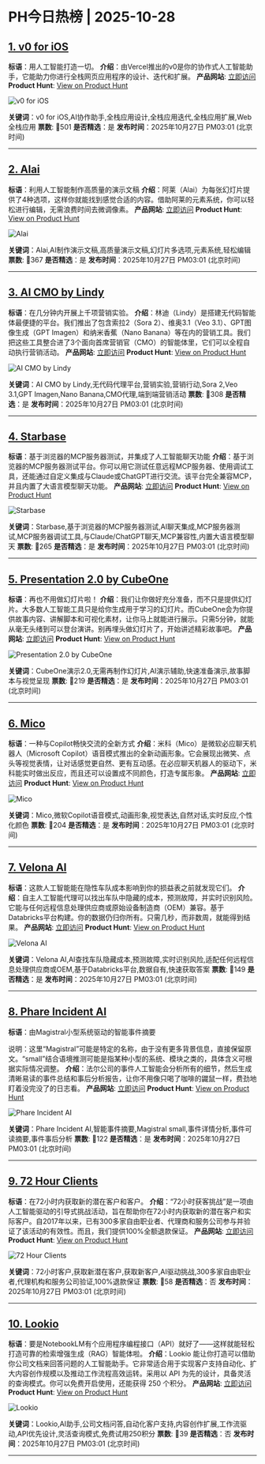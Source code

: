 # PH今日热榜 | 2025-10-28

## [1. v0 for iOS](https://www.producthunt.com/products/v0?utm_campaign=producthunt-api&utm_medium=api-v2&utm_source=Application%3A+dev+%28ID%3A+189358%29)
**标语**：用人工智能打造一切。
**介绍**：由Vercel推出的v0是你的协作式人工智能助手，它能助力你进行全栈网页应用程序的设计、迭代和扩展。
**产品网站**: [立即访问](https://www.producthunt.com/r/27EXWPFEGSCLLU?utm_campaign=producthunt-api&utm_medium=api-v2&utm_source=Application%3A+dev+%28ID%3A+189358%29)
**Product Hunt**: [View on Product Hunt](https://www.producthunt.com/products/v0?utm_campaign=producthunt-api&utm_medium=api-v2&utm_source=Application%3A+dev+%28ID%3A+189358%29)

![v0 for iOS](https://ph-files.imgix.net/e63bfabf-b6a5-4cac-b6bf-0b0cbe73a381.png?auto=format)

**关键词**：v0 for iOS,AI协作助手,全栈应用设计,全栈应用迭代,全栈应用扩展,Web全栈应用
**票数**: 🔺501
**是否精选**：是
**发布时间**：2025年10月27日 PM03:01 (北京时间)

---

## [2. Alai](https://www.producthunt.com/products/alai?utm_campaign=producthunt-api&utm_medium=api-v2&utm_source=Application%3A+dev+%28ID%3A+189358%29)
**标语**：利用人工智能制作高质量的演示文稿
**介绍**：阿莱（Alai）为每张幻灯片提供了4种选项，这样你就能找到感觉合适的内容。借助阿莱的元素系统，你可以轻松进行编辑，无需浪费时间去微调像素。
**产品网站**: [立即访问](https://www.producthunt.com/r/EA7MCGU6V4CAIN?utm_campaign=producthunt-api&utm_medium=api-v2&utm_source=Application%3A+dev+%28ID%3A+189358%29)
**Product Hunt**: [View on Product Hunt](https://www.producthunt.com/products/alai?utm_campaign=producthunt-api&utm_medium=api-v2&utm_source=Application%3A+dev+%28ID%3A+189358%29)

![Alai](https://ph-files.imgix.net/f73f120f-b99d-4f39-96fc-0b884cbba29f.gif?auto=format)

**关键词**：Alai,AI制作演示文稿,高质量演示文稿,幻灯片多选项,元素系统,轻松编辑
**票数**: 🔺367
**是否精选**：是
**发布时间**：2025年10月27日 PM03:01 (北京时间)

---

## [3. AI CMO by Lindy](https://www.producthunt.com/products/lindy?utm_campaign=producthunt-api&utm_medium=api-v2&utm_source=Application%3A+dev+%28ID%3A+189358%29)
**标语**：在几分钟内开展上千项营销实验。
**介绍**：林迪（Lindy）是搭建无代码智能体最便捷的平台。我们推出了包含索拉2（Sora 2）、维奥3.1（Veo 3.1）、GPT图像生成（GPT Imagen）和纳米香蕉（Nano Banana）等在内的营销工具。我们把这些工具整合进了3个面向首席营销官（CMO）的智能体里，它们可以全程自动执行营销活动。
**产品网站**: [立即访问](https://www.producthunt.com/r/EBKVFO6COFQXNR?utm_campaign=producthunt-api&utm_medium=api-v2&utm_source=Application%3A+dev+%28ID%3A+189358%29)
**Product Hunt**: [View on Product Hunt](https://www.producthunt.com/products/lindy?utm_campaign=producthunt-api&utm_medium=api-v2&utm_source=Application%3A+dev+%28ID%3A+189358%29)

![AI CMO by Lindy](https://ph-files.imgix.net/a1eec65d-a468-413e-90b9-3159c6e86af5.png?auto=format)

**关键词**：AI CMO by Lindy,无代码代理平台,营销实验,营销行动,Sora 2,Veo 3.1,GPT Imagen,Nano Banana,CMO代理,端到端营销活动
**票数**: 🔺308
**是否精选**：是
**发布时间**：2025年10月27日 PM03:01 (北京时间)

---

## [4. Starbase](https://www.producthunt.com/products/metorial?utm_campaign=producthunt-api&utm_medium=api-v2&utm_source=Application%3A+dev+%28ID%3A+189358%29)
**标语**：基于浏览器的MCP服务器测试，并集成了人工智能聊天功能
**介绍**：基于浏览器的MCP服务器测试平台。你可以用它测试任意远程MCP服务器、使用调试工具，还能通过自定义集成与Claude或ChatGPT进行交流。该平台完全兼容MCP，并且内置了大语言模型聊天功能。
**产品网站**: [立即访问](https://www.producthunt.com/r/MGNF5C44IHTYWS?utm_campaign=producthunt-api&utm_medium=api-v2&utm_source=Application%3A+dev+%28ID%3A+189358%29)
**Product Hunt**: [View on Product Hunt](https://www.producthunt.com/products/metorial?utm_campaign=producthunt-api&utm_medium=api-v2&utm_source=Application%3A+dev+%28ID%3A+189358%29)

![Starbase](https://ph-files.imgix.net/284b9954-8252-4136-a510-1147dec21ac1.jpeg?auto=format)

**关键词**：Starbase,基于浏览器的MCP服务器测试,AI聊天集成,MCP服务器测试,MCP服务器调试工具,与Claude/ChatGPT聊天,MCP兼容性,内置大语言模型聊天
**票数**: 🔺265
**是否精选**：是
**发布时间**：2025年10月27日 PM03:01 (北京时间)

---

## [5. Presentation 2.0 by CubeOne](https://www.producthunt.com/products/cubeone?utm_campaign=producthunt-api&utm_medium=api-v2&utm_source=Application%3A+dev+%28ID%3A+189358%29)
**标语**：再也不用做幻灯片啦！
**介绍**：我们让你做好充分准备，而不只是提供幻灯片。大多数人工智能工具只是给你生成用于学习的幻灯片。而CubeOne会为你提供故事内容、讲解脚本和可视化素材，让你马上就能进行展示。只需5分钟，就能从毫无头绪到可以登台演讲。别再埋头做幻灯片了，开始讲述精彩故事吧。
**产品网站**: [立即访问](https://www.producthunt.com/r/5MWQACZO3PEAE4?utm_campaign=producthunt-api&utm_medium=api-v2&utm_source=Application%3A+dev+%28ID%3A+189358%29)
**Product Hunt**: [View on Product Hunt](https://www.producthunt.com/products/cubeone?utm_campaign=producthunt-api&utm_medium=api-v2&utm_source=Application%3A+dev+%28ID%3A+189358%29)

![Presentation 2.0 by CubeOne](https://ph-files.imgix.net/72a68f92-60d9-4aad-bd97-468d5ab2719c.png?auto=format)

**关键词**：CubeOne演示2.0,无需再制作幻灯片,AI演示辅助,快速准备演示,故事脚本与视觉呈现
**票数**: 🔺219
**是否精选**：是
**发布时间**：2025年10月27日 PM03:01 (北京时间)

---

## [6. Mico](https://www.producthunt.com/products/the-new-microsoft-copilot?utm_campaign=producthunt-api&utm_medium=api-v2&utm_source=Application%3A+dev+%28ID%3A+189358%29)
**标语**：一种与Copilot畅快交流的全新方式
**介绍**：米科（Mico）是微软必应聊天机器人（Microsoft Copilot）语音模式推出的全新动画形象。它会展现出微笑、点头等视觉表情，让对话感觉更自然、更有互动感。在必应聊天机器人的驱动下，米科能实时做出反应，而且还可以设置成不同颜色，打造专属形象。
**产品网站**: [立即访问](https://www.producthunt.com/r/JHH2TNBCV47OO4?utm_campaign=producthunt-api&utm_medium=api-v2&utm_source=Application%3A+dev+%28ID%3A+189358%29)
**Product Hunt**: [View on Product Hunt](https://www.producthunt.com/products/the-new-microsoft-copilot?utm_campaign=producthunt-api&utm_medium=api-v2&utm_source=Application%3A+dev+%28ID%3A+189358%29)

![Mico](https://ph-files.imgix.net/afcb9356-c3c9-422b-9cde-7bc864655b5a.jpeg?auto=format)

**关键词**：Mico,微软Copilot语音模式,动画形象,视觉表达,自然对话,实时反应,个性化颜色
**票数**: 🔺204
**是否精选**：是
**发布时间**：2025年10月27日 PM03:01 (北京时间)

---

## [7. Velona AI](https://www.producthunt.com/products/velona-ai?utm_campaign=producthunt-api&utm_medium=api-v2&utm_source=Application%3A+dev+%28ID%3A+189358%29)
**标语**：这款人工智能能在隐性车队成本影响到你的损益表之前就发现它们。
**介绍**：自主人工智能代理可以找出车队中隐藏的成本，预测故障，并实时识别风险。它能与任何远程信息处理供应商或原始设备制造商（OEM）兼容。基于Databricks平台构建。你的数据仍归你所有。只需几秒，而非数周，就能得到结果。
**产品网站**: [立即访问](https://www.producthunt.com/r/HXYCWCQGKKILQD?utm_campaign=producthunt-api&utm_medium=api-v2&utm_source=Application%3A+dev+%28ID%3A+189358%29)
**Product Hunt**: [View on Product Hunt](https://www.producthunt.com/products/velona-ai?utm_campaign=producthunt-api&utm_medium=api-v2&utm_source=Application%3A+dev+%28ID%3A+189358%29)

![Velona AI](https://ph-files.imgix.net/32b126aa-3b78-42dc-99b7-13b5748d2b23.png?auto=format)

**关键词**：Velona AI,AI查找车队隐藏成本,预测故障,实时识别风险,适配任何远程信息处理供应商或OEM,基于Databricks平台,数据自有,快速获取答案
**票数**: 🔺149
**是否精选**：是
**发布时间**：2025年10月27日 PM03:01 (北京时间)

---

## [8. Phare Incident AI](https://www.producthunt.com/products/phare?utm_campaign=producthunt-api&utm_medium=api-v2&utm_source=Application%3A+dev+%28ID%3A+189358%29)
**标语**：由Magistral小型系统驱动的智能事件摘要

说明：这里“Magistral”可能是特定的名称，由于没有更多背景信息，直接保留原文。“small”结合语境推测可能是指某种小型的系统、模块之类的，具体含义可根据实际情况调整。
**介绍**：法尔公司的事件人工智能会分析所有的细节，然后生成清晰易读的事件总结和事后分析报告，让你不用像只喝了咖啡的鼹鼠一样，费劲地盯着没完没了的日志看。
**产品网站**: [立即访问](https://www.producthunt.com/r/2COYS6RMLVJMLV?utm_campaign=producthunt-api&utm_medium=api-v2&utm_source=Application%3A+dev+%28ID%3A+189358%29)
**Product Hunt**: [View on Product Hunt](https://www.producthunt.com/products/phare?utm_campaign=producthunt-api&utm_medium=api-v2&utm_source=Application%3A+dev+%28ID%3A+189358%29)

![Phare Incident AI](https://ph-files.imgix.net/29e065d2-257c-4185-9f03-6bdd6eb1b4f9.jpeg?auto=format)

**关键词**：Phare Incident AI,智能事件摘要,Magistral small,事件详情分析,事件可读摘要,事件事后分析
**票数**: 🔺122
**是否精选**：是
**发布时间**：2025年10月27日 PM03:01 (北京时间)

---

## [9. 72 Hour Clients](https://www.producthunt.com/products/72-hour-clients?utm_campaign=producthunt-api&utm_medium=api-v2&utm_source=Application%3A+dev+%28ID%3A+189358%29)
**标语**：在72小时内获取新的潜在客户和客户。
**介绍**：“72小时获客挑战”是一项由人工智能驱动的引导式挑战活动，旨在帮助你在72小时内获取新的潜在客户和实际客户。自2017年以来，已有300多家自由职业者、代理商和服务公司参与并验证了该活动的有效性。而且，我们提供100%全额退款保证。
**产品网站**: [立即访问](https://www.producthunt.com/r/ZXUHTJEUVGIZFM?utm_campaign=producthunt-api&utm_medium=api-v2&utm_source=Application%3A+dev+%28ID%3A+189358%29)
**Product Hunt**: [View on Product Hunt](https://www.producthunt.com/products/72-hour-clients?utm_campaign=producthunt-api&utm_medium=api-v2&utm_source=Application%3A+dev+%28ID%3A+189358%29)

![72 Hour Clients](https://ph-files.imgix.net/5305ee61-85ed-4f40-9bfd-c7c0eb3bd95b.jpeg?auto=format)

**关键词**：72小时客户,获取新潜在客户,获取新客户,AI驱动挑战,300多家自由职业者,代理机构和服务公司验证,100%退款保证
**票数**: 🔺58
**是否精选**：否
**发布时间**：2025年10月27日 PM03:01 (北京时间)

---

## [10. Lookio](https://www.producthunt.com/products/lookio?utm_campaign=producthunt-api&utm_medium=api-v2&utm_source=Application%3A+dev+%28ID%3A+189358%29)
**标语**：要是NotebookLM有个应用程序编程接口（API）就好了——这样就能轻松打造可靠的检索增强生成（RAG）智能体啦。
**介绍**：Lookio 能让你打造可以借助你公司文档来回答问题的人工智能助手。它非常适合用于实现客户支持自动化、扩大内容创作规模以及推动工作流程高效运转。采用以 API 为先的设计，具备灵活的查询模式。你可以免费开启使用，还能获得 250 个积分。
**产品网站**: [立即访问](https://www.producthunt.com/r/X7OF436QOJRFDB?utm_campaign=producthunt-api&utm_medium=api-v2&utm_source=Application%3A+dev+%28ID%3A+189358%29)
**Product Hunt**: [View on Product Hunt](https://www.producthunt.com/products/lookio?utm_campaign=producthunt-api&utm_medium=api-v2&utm_source=Application%3A+dev+%28ID%3A+189358%29)

![Lookio](https://ph-files.imgix.net/8a52d1e1-08b1-471a-b017-ec87553143f4.png?auto=format)

**关键词**：Lookio,AI助手,公司文档问答,自动化客户支持,内容创作扩展,工作流驱动,API优先设计,灵活查询模式,免费试用250积分
**票数**: 🔺39
**是否精选**：否
**发布时间**：2025年10月27日 PM03:01 (北京时间)

---

